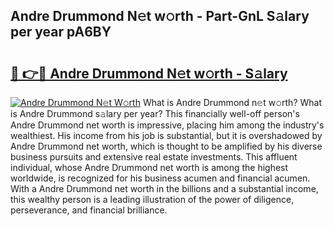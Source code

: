 ## Andre Drummond N𝚎t w𝚘rth - Part-GnL S𝚊lary per year pA6BY

# <h2><a href="http://gc1gnr.nevu.top/?p=Andre+Drummond">🔗 👉🔴 Andre Drummond N𝚎t w𝚘rth - S𝚊lary</a></h2>

[![Andre Drummond N𝚎t W𝚘rth](https://i.imgur.com/Oavwk0R.jpeg)](http://gc1gnr.nevu.top/?p=Andre+Drummond)
What is Andre Drummond n𝚎t w𝚘rth? What is Andre Drummond s𝚊lary per year?
This financially well-off person's Andre Drummond net worth is impressive, placing him among the industry's wealthiest. His income from his job is substantial, but it is overshadowed by Andre Drummond net worth, which is thought to be amplified by his diverse business pursuits and extensive real estate investments. This affluent individual, whose Andre Drummond net worth is among the highest worldwide, is recognized for his business acumen and financial acumen. With a Andre Drummond net worth in the billions and a substantial income, this wealthy person is a leading illustration of the power of diligence, perseverance, and financial brilliance.
